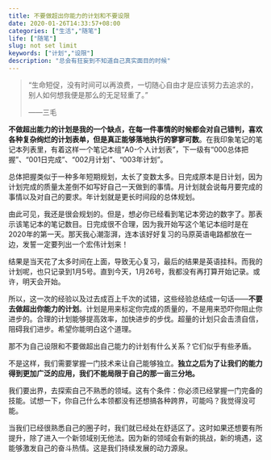 ```yaml
---
title: 不要做超出你能力的计划和不要设限
date: 2020-01-26T14:33:57+08:00
categories: ["生活","随笔"]
life: ["随笔"]
slug: not set limit
keywords: ["计划","设限"]
description: "总会有狂妄到不知道自己真实面目的时候"
---
```


> “生命短促，没有时间可以再浪费，一切随心自由才是应该努力去追求的，别人如何想我便是那么的无足轻重了。”
>
> ——三毛

**不做超出能力的计划是我的一个缺点，在每一件事情的时候都会对自己错判，喜欢各种复杂绚烂的计划表单，但是真正能够落地执行的寥寥可数**。在我印象笔记的笔记本列表里，有着这样一个笔记本组“A0-个人计划表”，下一级有“000总体把握”、“001日完成”、“002月计划”、“003年计划”。

总体把握类似于一种多年短期规划，太长了变数太多。日完成原本是日计划，因为计划完成的质量太差倒不如写好自己一天做到的事情。月计划就会说每月要完成的事情以及对自己的要求。年计划就是更长时间段的总体规划。

由此可见，我还是很会规划的。但是，想必你已经看到笔记本旁边的数字了。那表示该笔记本的笔记数目。日完成很不合理，因为我开始写这个笔记本组时是在2020年的第一天。那天我心潮澎湃，连本该好好复习的马原英语电路都放在一边，发誓一定要列出一个宏伟计划来！

结果是当天花了太多时间在上面，导致无心复习，最后的结果是英语挂科。而我的计划呢，也只记录到1月5号。直到今天，1月26号，我都没有再打算开始记录。或许，明天会开始。

所以，这一次的经验以及过去成百上千次的试错，这些经验总结成一句话——**不要去做超出你能力的计划**。计划是用来标定你完成的质量的，不是用来恐吓你阻止你进步的。合理的计划能够提高效率，加快进步的步伐。超量的计划只会击溃自信，阻碍我们进步。希望你能明白这个道理。

那不为自己设限和不要做超出自己能力的计划有什么关系？它们似乎有些矛盾。

不是这样，我们需要掌握一门技术来让自己能够独立。**独立之后为了让我们的能力得到更加广泛的应用，我们不能局限于自己的那一亩三分地。**

我们要出界，去探索自己不熟悉的领域。这有个条件：你必须已经掌握一门完备的技能。试想一下，你自己什么本领都没有还想搞各种跨界，可能吗？我觉得没可能。

当我们已经很熟悉自己的圈子时，我们就已经处在舒适区了。这时如果还想要有所提升，除了进入一个新领域别无他法。因为新的领域会有新的挑战，新的境遇，这能够激发自己的奋斗热情。这是我们持续发展的动力源泉。